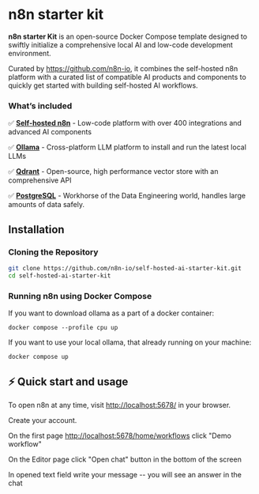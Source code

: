 # n8n starter kit

**n8n starter Kit** is an open-source Docker Compose template designed to swiftly initialize a comprehensive local AI and low-code development environment.

Curated by <https://github.com/n8n-io>, it combines the self-hosted n8n platform with a curated list of compatible AI products and components to
quickly get started with building self-hosted AI workflows.

### What’s included

✅ [**Self-hosted n8n**](https://n8n.io/) - Low-code platform with over 400
integrations and advanced AI components

✅ [**Ollama**](https://ollama.com/) - Cross-platform LLM platform to install
and run the latest local LLMs

✅ [**Qdrant**](https://qdrant.tech/) - Open-source, high performance vector
store with an comprehensive API

✅ [**PostgreSQL**](https://www.postgresql.org/) -  Workhorse of the Data
Engineering world, handles large amounts of data safely.

## Installation

### Cloning the Repository

```bash
git clone https://github.com/n8n-io/self-hosted-ai-starter-kit.git
cd self-hosted-ai-starter-kit
```

### Running n8n using Docker Compose

If you want to download ollama as a part of a docker container:

```
docker compose --profile cpu up
```

If you want to use your local ollama, that already running on your machine:
```
docker compose up
```

## ⚡️ Quick start and usage

To open n8n at any time, visit <http://localhost:5678/> in your browser.

Create your account.

On the first page <http://localhost:5678/home/workflows> click "Demo workflow"

On the Editor page click "Open chat" button in the bottom of the screen

In opened text field write your message -- you will see an answer in the chat


